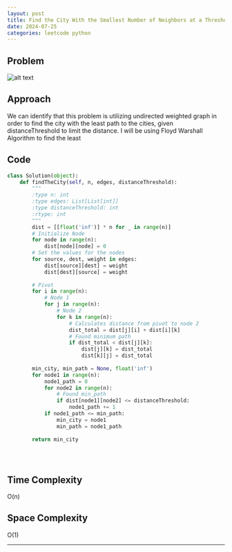 ```yaml
---
layout: post
title: Find the City With the Smallest Number of Neighbors at a Threshold Distance
date: 2024-07-25
categories: leetcode python
---
```

## Problem
![alt text](/blog/public/img/FindtheCityWiththeSmallestNumberofNeighborsataThresholdDistance.png)

## Approach
We can identify that this problem is utilizing undirected weighted graph in order to find the city with the least path to the cities, given distanceThreshold to limit the distance. I will be using Floyd Warshall Algorithm to find the least

## Code
```python
class Solution(object):
    def findTheCity(self, n, edges, distanceThreshold):
        """
        :type n: int
        :type edges: List[List[int]]
        :type distanceThreshold: int
        :rtype: int
        """
        dist = [[float('inf')] * n for _ in range(n)]
        # Initialize Node
        for node in range(n):
            dist[node][node] = 0
        # Set the values for the nodes
        for source, dest, weight in edges:
            dist[source][dest] = weight
            dist[dest][source] = weight
        
        # Pivot
        for i in range(n):
            # Node 1
            for j in range(n):
                # Node 2
                for k in range(n):
                    # Calculates distance from pivot to node 2
                    dist_total = dist[j][i] + dist[i][k]
                    # Found minimum path
                    if dist_total < dist[j][k]:
                        dist[j][k] = dist_total
                        dist[k][j] = dist_total
        
        min_city, min_path = None, float('inf')
        for node1 in range(n):
            node1_path = 0
            for node2 in range(n):
                # Found min_path
                if dist[node1][node2] <= distanceThreshold:
                    node1_path += 1
            if node1_path <= min_path:
                min_city = node1
                min_path = node1_path
        
        return min_city
        

        
```

## Time Complexity
O(n)
> 

## Space Complexity
O(1)
> 

---